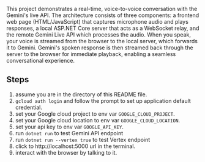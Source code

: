 This project demonstrates a real-time, voice-to-voice conversation with the
Gemini's live API. The architecture consists of three components: a frontend web
page (HTML/JavaScript) that captures microphone audio and plays responses, a
local ASP.NET Core server that acts as a WebSocket relay, and the remote Gemini
Live API which processes the audio. When you speak, your voice is streamed from
the browser to the local server, which forwards it to Gemini. Gemini's spoken
response is then streamed back through the server to the browser for immediate
playback, enabling a seamless conversational experience.

## Steps
1. assume you are in the directory of this README file.
2. `gcloud auth login` and follow the prompt to set up application default credential.
3. set your Google cloud project to env var `GOOGLE_CLOUD_PROJECT`.
4. set your Google cloud location to env var `GOOGLE_CLOUD_LOCATION`.
5. set your api key to env var `GOOGLE_API_KEY`.
5. run `dotnet run` to test Gemini API endpoint
6. run `dotnet run --vertex true` to test Vertex endpoint
7. click to http://localhost:5000 url in the terminal.
8. interact with the browser by talking to it.
